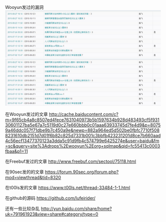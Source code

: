 Wooyun发过的漏洞
![image](https://github.com/lufeirider/CV/blob/master/2.jpg)
![image](https://github.com/lufeirider/CV/blob/master/2.jpg)

在Wooyun发过的文章
http://cache.baiducontent.com/c?m=9f65cb4a8c8507ed4fece7631040973b5b1597634b928d483493cf5f93130601127ba5e67a7c5119d0c27e660bbb0c01aaa63933745d7fe4d9&p=80759a46ddc057f71dbe9b7c450a9e&newp=882a964ed5d502be0fbfc7710f5088231610db2151d7d01f6b82c825d7331b001c3bbfb423231201d8ce7b660aad4c56ecf13477370123a3dda5c91d9fb4c574799e6425274e&user=baidu&fm=sc&query=site%3Adrops%2Ewooyun%2Eorg+sqlmap&qid=fc55413c0003fbaa&p1=11

在Freebuf发过的文章
http://www.freebuf.com/sectool/75118.html

在90sec发的的文章
https://forum.90sec.org/forum.php?mod=viewthread&tid=8320

在t00ls发的文章
https://www.t00ls.net/thread-33484-1-1.html

在github的源码
https://github.com/lufeirider/

还有一些比较杂乱
http://yun.baidu.com/share/home?uk=791961923&view=share#category/type=0

